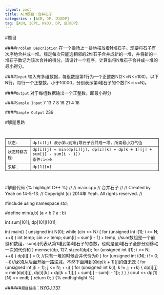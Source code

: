 ```yaml
---
layout: post
title: ACM题目：合并石子
categories : [ACM, DP, 区间DP]
tag: [ACM, ICPC, NYOJ, DP, 区间DP]
---
```


#题目

####`Problem Description`
	在一个操场上一排地摆放着N堆石子。现要将石子有次序地合并成一堆。规定每次只能选相邻的2堆石子合并成新的一堆，并将新的一堆石子数记为该次合并的得分。请设计一个程序，计算出将N堆石子合并成一堆的最小得分。

####`Input`
	输入有多组数据，每组数据第1行为一个正整数N(2<=N<=100)，以下N行，每行一个正整数，小于10000，分别表示第i堆石子的个数(1<=i<=N)。

####`Output`
	对于每组数据输出一个正整数，即最小得分

####`Sample Input`
	7
	13
	7
	8
	16
	21
	4
	18

####`Sample Output`
	239

#解题思路
<pre>
	<table border="1">
		<tbody>
			<tr>
				<td>状态:</td>
				<td>dp[i][j] 表示第i到第j堆石子合并成一堆，所需最小力气值</td>
			</tr>
			<tr>
				<td>状态转移方程:</td>
				<td>dp[i][j] = min(dp[i][j], dp[i][k] + dp[k + 1][j] + sum[j] - sum[i - 1])<br>条件:i<=k<j</td>
			</tr>
			<tr>
				<td>求解：</td>
				<td>dp[1][n]</td>
			</tr>
		</tbody>
	</table>
</pre>

#解题代码
{% highlight C++ %}
//
//  main.cpp
//  合并石子
//
//  Created by Yeah on 14-5-13.
//  Copyright (c) 2014年 Yeah. All rights reserved.
//

#include <iostream>
using namespace std;

#define min(a,b)  (a < b ? a : b)

int sum[101], dp[101][101];

int main()
{
    unsigned int N(0);
    while (cin >> N)
    {
        for (unsigned int i(1); i <= N; ++i)
        {
            int temp;
            cin >> temp;
            sum[i] = sum[i - 1] + temp;     //sum数组是一个前缀和数组，sum[i]代表从第1堆到第i堆石子的总数，也就是这i堆石子全部分别移动一次的代价和
        }
        memset(dp, 127, sizeof(dp));
        for (unsigned int i(1); i <= N; ++i)
        {
            dp[i][i] = 0;                   //只有一堆的时候合并代价为0
        }
        for (unsigned int i(N); i != 0; --i)//i必须从后面开始一路递减，不然下面用到的dp[k + 1][j]的值无效
        {
            for (unsigned int j(i + 1); j <= N; ++j)
            {
                for (unsigned int k(i); k != j; ++k)
                {
                    dp[i][j] = min(dp[i][j], dp[i][k] + dp[k + 1][j] + sum[j] - sum[i - 1]);
                }
            }
        }
        cout << dp[1][N] << endl;
    }
    return 0;
}
{% endhighlight %}


######`题目链接`：[NYOJ 737](http://acm.nyist.net/JudgeOnline/problem.php?pid=737)